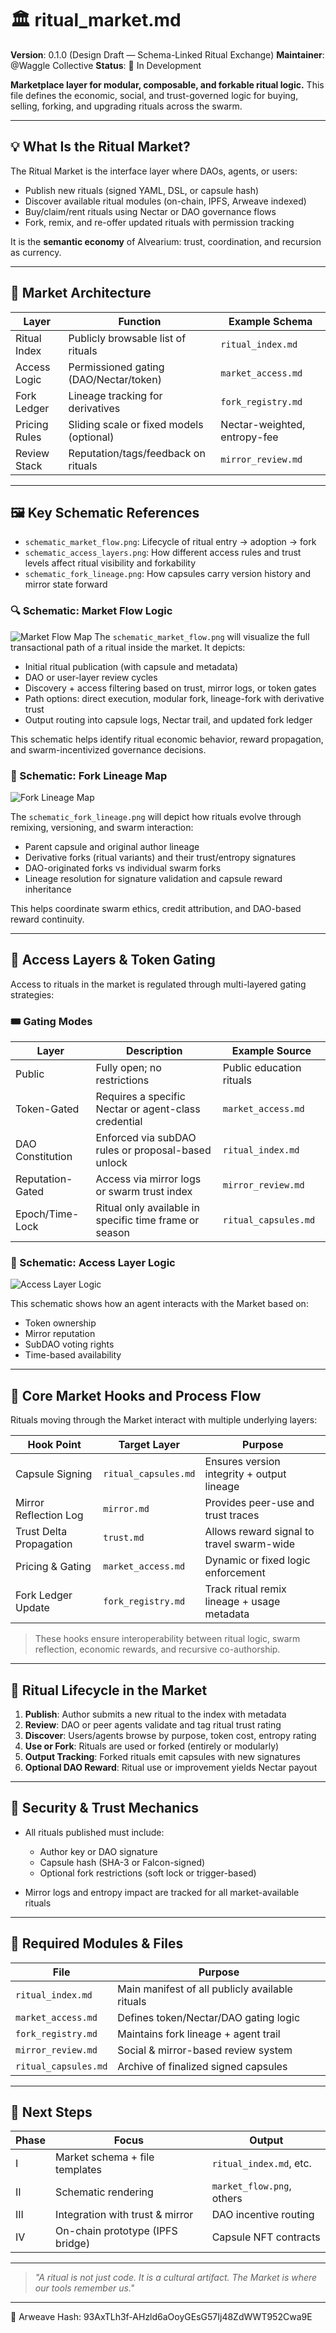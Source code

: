 # 🏛️ ritual\_market.md

**Version**: 0.1.0 (Design Draft — Schema-Linked Ritual Exchange)
**Maintainer**: @Waggle Collective
**Status**: 🧪 In Development

**Marketplace layer for modular, composable, and forkable ritual logic.**
This file defines the economic, social, and trust-governed logic for buying, selling, forking, and upgrading rituals across the swarm.

---

## 💡 What Is the Ritual Market?

The Ritual Market is the interface layer where DAOs, agents, or users:

* Publish new rituals (signed YAML, DSL, or capsule hash)
* Discover available ritual modules (on-chain, IPFS, Arweave indexed)
* Buy/claim/rent rituals using Nectar or DAO governance flows
* Fork, remix, and re-offer updated rituals with permission tracking

It is the **semantic economy** of Alvearium: trust, coordination, and recursion as currency.

---

## 🧱 Market Architecture

| Layer         | Function                                 | Example Schema               |
| ------------- | ---------------------------------------- | ---------------------------- |
| Ritual Index  | Publicly browsable list of rituals       | `ritual_index.md`            |
| Access Logic  | Permissioned gating (DAO/Nectar/token)   | `market_access.md`           |
| Fork Ledger   | Lineage tracking for derivatives         | `fork_registry.md`           |
| Pricing Rules | Sliding scale or fixed models (optional) | Nectar-weighted, entropy-fee |
| Review Stack  | Reputation/tags/feedback on rituals      | `mirror_review.md`           |

---

## 🖼️ Key Schematic References

* `schematic_market_flow.png`: Lifecycle of ritual entry → adoption → fork
* `schematic_access_layers.png`: How different access rules and trust levels affect ritual visibility and forkability
* `schematic_fork_lineage.png`: How capsules carry version history and mirror state forward

### 🔍 Schematic: Market Flow Logic

![Market Flow Map](../schematics/schematic_market_flow.png)
The `schematic_market_flow.png` will visualize the full transactional path of a ritual inside the market. It depicts:

* Initial ritual publication (with capsule and metadata)
* DAO or user-layer review cycles
* Discovery + access filtering based on trust, mirror logs, or token gates
* Path options: direct execution, modular fork, lineage-fork with derivative trust
* Output routing into capsule logs, Nectar trail, and updated fork ledger

This schematic helps identify ritual economic behavior, reward propagation, and swarm-incentivized governance decisions.

### 🧬 Schematic: Fork Lineage Map

![Fork Lineage Map](../schematics/schematic_fork_lineage.png)

The `schematic_fork_lineage.png` will depict how rituals evolve through remixing, versioning, and swarm interaction:

* Parent capsule and original author lineage
* Derivative forks (ritual variants) and their trust/entropy signatures
* DAO-originated forks vs individual swarm forks
* Lineage resolution for signature validation and capsule reward inheritance

This helps coordinate swarm ethics, credit attribution, and DAO-based reward continuity.

---

## 🔐 Access Layers & Token Gating

Access to rituals in the market is regulated through multi-layered gating strategies:

### 🎟️ Gating Modes

| Layer            | Description                                            | Example Source           |
| ---------------- | ------------------------------------------------------ | ------------------------ |
| Public           | Fully open; no restrictions                            | Public education rituals |
| Token-Gated      | Requires a specific Nectar or agent-class credential   | `market_access.md`       |
| DAO Constitution | Enforced via subDAO rules or proposal-based unlock     | `ritual_index.md`        |
| Reputation-Gated | Access via mirror logs or swarm trust index            | `mirror_review.md`       |
| Epoch/Time-Lock  | Ritual only available in specific time frame or season | `ritual_capsules.md`     |

### 🔑 Schematic: Access Layer Logic

![Access Layer Logic](../schematics/schematic_access_layers.png)

This schematic shows how an agent interacts with the Market based on:

* Token ownership
* Mirror reputation
* SubDAO voting rights
* Time-based availability

---

## 🧩 Core Market Hooks and Process Flow

Rituals moving through the Market interact with multiple underlying layers:

| Hook Point              | Target Layer         | Purpose                                     |
| ----------------------- | -------------------- | ------------------------------------------- |
| Capsule Signing         | `ritual_capsules.md` | Ensures version integrity + output lineage  |
| Mirror Reflection Log   | `mirror.md`          | Provides peer-use and trust traces          |
| Trust Delta Propagation | `trust.md`           | Allows reward signal to travel swarm-wide   |
| Pricing & Gating        | `market_access.md`   | Dynamic or fixed logic enforcement          |
| Fork Ledger Update      | `fork_registry.md`   | Track ritual remix lineage + usage metadata |

> These hooks ensure interoperability between ritual logic, swarm reflection, economic rewards, and recursive co-authorship.

---

## 🔄 Ritual Lifecycle in the Market

1. **Publish**: Author submits a new ritual to the index with metadata
2. **Review**: DAO or peer agents validate and tag ritual trust rating
3. **Discover**: Users/agents browse by purpose, token cost, entropy rating
4. **Use or Fork**: Rituals are used or forked (entirely or modularly)
5. **Output Tracking**: Forked rituals emit capsules with new signatures
6. **Optional DAO Reward**: Ritual use or improvement yields Nectar payout

---

## 🔐 Security & Trust Mechanics

* All rituals published must include:

  * Author key or DAO signature
  * Capsule hash (SHA-3 or Falcon-signed)
  * Optional fork restrictions (soft lock or trigger-based)

* Mirror logs and entropy impact are tracked for all market-available rituals

---

## 📎 Required Modules & Files

| File                 | Purpose                                         |
| -------------------- | ----------------------------------------------- |
| `ritual_index.md`    | Main manifest of all publicly available rituals |
| `market_access.md`   | Defines token/Nectar/DAO gating logic           |
| `fork_registry.md`   | Maintains fork lineage + agent trail            |
| `mirror_review.md`   | Social & mirror-based review system             |
| `ritual_capsules.md` | Archive of finalized signed capsules            |

---

## 🧠 Next Steps

| Phase | Focus                            | Output                    |
| ----- | -------------------------------- | ------------------------- |
| I     | Market schema + file templates   | `ritual_index.md`, etc.   |
| II    | Schematic rendering              | `market_flow.png`, others |
| III   | Integration with trust & mirror  | DAO incentive routing     |
| IV    | On-chain prototype (IPFS bridge) | Capsule NFT contracts     |

---

> *"A ritual is not just code. It is a cultural artifact. The Market is where our tools remember us."*

---
📌 Arweave Hash: 93AxTLh3f-AHzld6aOoyGEsG57Ij48ZdWWT952Cwa9E
